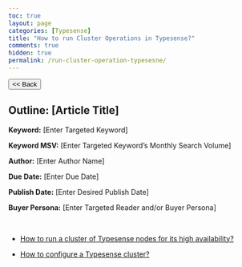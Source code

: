 ```yaml
---
toc: true
layout: page
categories: [Typesense]
title: "How to run Cluster Operations in Typesense?"
comments: true
hidden: true
permalink: /run-cluster-operation-typesesne/
---
```


<button class="back-button" onclick="window.history.back()"><< Back</button>

## Outline: [Article Title]

**Keyword:** [Enter Targeted Keyword]

**Keyword MSV:** [Enter Targeted Keyword’s Monthly Search Volume]

**Author:** [Enter Author Name]

**Due Date:** [Enter Due Date]

**Publish Date:** [Enter Desired Publish Date]

**Buyer Persona:** [Enter Targeted Reader and/or Buyer Persona]

<br>

<ul>
<li><p><a href="https://aviyeldevrel.github.io/Aviyel-Blogs-Review/run-typesense-cluster-node/">How to run a cluster of Typesense nodes for its high availability?</a><p>
<li><p><a href="https://aviyeldevrel.github.io/Aviyel-Blogs-Review/configure-typesense-cluster/">How to configure a Typesense cluster?</a><p>
